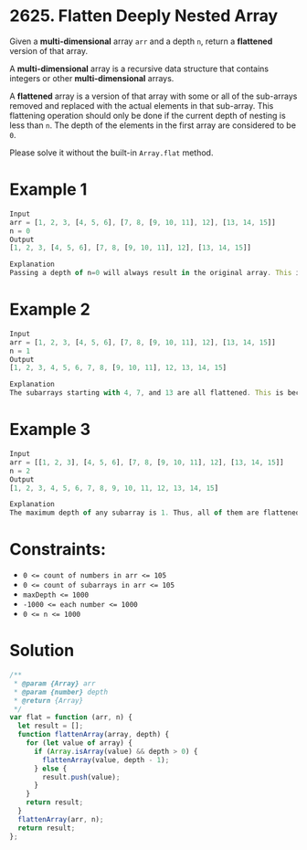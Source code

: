 # 2625. Flatten Deeply Nested Array

Given a **multi-dimensional** array `arr` and a depth `n`, return a **flattened** version of that array.

A **multi-dimensional** array is a recursive data structure that contains integers or other **multi-dimensional** arrays.

A **flattened** array is a version of that array with some or all of the sub-arrays removed and replaced with the actual elements in that sub-array. This flattening operation should only be done if the current depth of nesting is less than `n`. The depth of the elements in the first array are considered to be `0`.

Please solve it without the built-in `Array.flat` method.

# Example 1

```js
Input
arr = [1, 2, 3, [4, 5, 6], [7, 8, [9, 10, 11], 12], [13, 14, 15]]
n = 0
Output
[1, 2, 3, [4, 5, 6], [7, 8, [9, 10, 11], 12], [13, 14, 15]]

Explanation
Passing a depth of n=0 will always result in the original array. This is because the smallest possible depth of a subarray (0) is not less than n=0. Thus, no subarray should be flattened.
```

# Example 2

```js
Input
arr = [1, 2, 3, [4, 5, 6], [7, 8, [9, 10, 11], 12], [13, 14, 15]]
n = 1
Output
[1, 2, 3, 4, 5, 6, 7, 8, [9, 10, 11], 12, 13, 14, 15]

Explanation
The subarrays starting with 4, 7, and 13 are all flattened. This is because their depth of 0 is less than 1. However [9, 10, 11] remains unflattened because its depth is 1.
```

# Example 3

```js
Input
arr = [[1, 2, 3], [4, 5, 6], [7, 8, [9, 10, 11], 12], [13, 14, 15]]
n = 2
Output
[1, 2, 3, 4, 5, 6, 7, 8, 9, 10, 11, 12, 13, 14, 15]

Explanation
The maximum depth of any subarray is 1. Thus, all of them are flattened.
```

# Constraints:

- `0 <= count of numbers in arr <= 105`
- `0 <= count of subarrays in arr <= 105`
- `maxDepth <= 1000`
- `-1000 <= each number <= 1000`
- `0 <= n <= 1000`

# Solution

```js
/**
 * @param {Array} arr
 * @param {number} depth
 * @return {Array}
 */
var flat = function (arr, n) {
  let result = [];
  function flattenArray(array, depth) {
    for (let value of array) {
      if (Array.isArray(value) && depth > 0) {
        flattenArray(value, depth - 1);
      } else {
        result.push(value);
      }
    }
    return result;
  }
  flattenArray(arr, n);
  return result;
};
```
